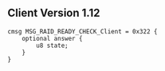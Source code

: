 ## Client Version 1.12

```rust,ignore
cmsg MSG_RAID_READY_CHECK_Client = 0x322 {
    optional answer {    
        u8 state;        
    }    
}

```

